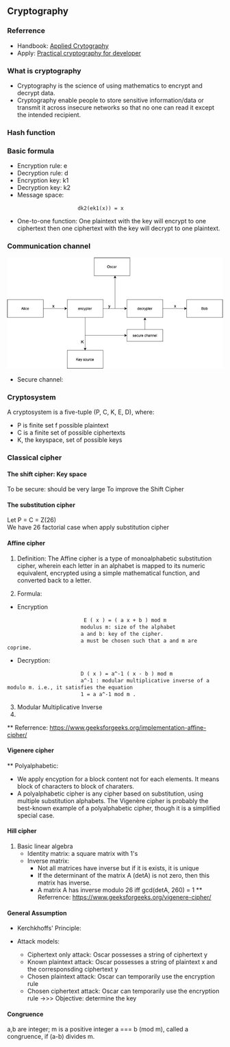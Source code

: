 ## Cryptography

### Referrence 
- Handbook: [Applied Crytography](http://cacr.uwaterloo.ca/hac/)
- Apply: [Practical cryptography for developer](https://cryptobook.nakov.com/)

### What is cryptography
- Cryptography is the science of using mathematics to encrypt and decrypt data.
- Cryptography enable people to store sensitive information/data or transmit it across insecure networks so that
no one can read it except the intended recipient.
  
### Hash function



### Basic formula
- Encryption rule: e
- Decryption rule: d
- Encryption key: k1
- Decryption key: k2
- Message space:
```
                       dk2(ek1(x)) = x
```

- One-to-one function: One plaintext with the key will encrypt to one ciphertext then one 
ciphertext with the key will decrypt to one plaintext.

### Communication channel
![image info](./encrypt_flow.png)

- Secure channel:

### Cryptosystem
A cryptosystem is a five-tuple (P, C, K, E, D), where:
- P is finite set f possible plaintext
- C is a finite set of possible ciphertexts
- K, the keyspace, set of possible keys


### Classical cipher 
#### The shift cipher: Key space
To be secure: should be very large
To improve the Shift Cipher 

#### The substitution cipher
Let P = C = Z(26) \
We have 26 factorial case when apply substitution cipher

#### Affine cipher
1. Definition: 
The Affine cipher is a type of monoalphabetic substitution cipher, wherein each letter in an alphabet is mapped to its numeric equivalent, encrypted using a simple mathematical function, and converted back to a letter.


1. Formula:
- Encryption

```
                         E ( x ) = ( a x + b ) mod m 
                        modulus m: size of the alphabet
                        a and b: key of the cipher.
                        a must be chosen such that a and m are coprime.
```
- Decryption:
```
                        D ( x ) = a^-1 ( x - b ) mod m
                        a^-1 : modular multiplicative inverse of a modulo m. i.e., it satisfies the equation
                        1 = a a^-1 mod m .
```

3. Modular Multiplicative Inverse
4. 
** Referrence: https://www.geeksforgeeks.org/implementation-affine-cipher/

#### Vigenere cipher

** Polyalphabetic:
- We apply encyption for a block content not for each elements. It means block of characters to block of charaters.
- A polyalphabetic cipher is any cipher based on substitution, using multiple substitution alphabets. The Vigenère cipher is probably the best-known example of a polyalphabetic cipher, though it is a simplified special case.


#### Hill cipher
1. Basic linear algebra
    - Identity matrix: a square matrix with 1's 
    - Inverse matrix:
        - Not all matrices have inverse but if it is exists, it is unique
        - If the determinant of the matrix A (detA) is not zero, then this matrix has inverse. 
        - A matrix A has inverse modulo 26 iff gcd(detA, 260) = 1 
** Referrence: https://www.geeksforgeeks.org/vigenere-cipher/

#### General Assumption
- Kerchkhoffs' Principle: 

- Attack models:
    - Ciphertext only attack: Oscar possesses a string of ciphertext y
    - Known plaintext attack:  Oscar possesses a string of plaintext x and the corresponsding ciphertext y
    - Chosen plaintext attack: Oscar can temporarily use the encryption rule
    - Chosen ciphertext attack: Oscar can temporarily use the encryption rule
    ->>> Objective: determine the key

#### Congruence
a,b are integer; m is a positive integer a === b (mod m), called a congruence, if (a-b) 
divides m.




